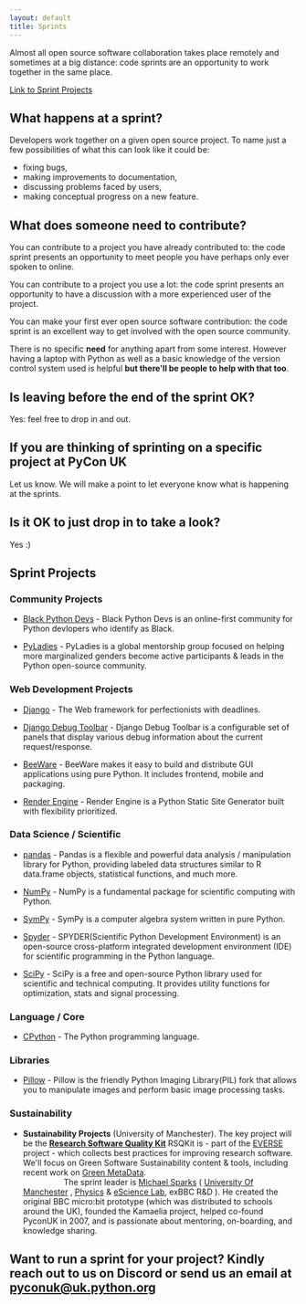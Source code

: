 ```yaml
---
layout: default
title: Sprints
---
```



Almost all open source software collaboration takes place remotely and sometimes
at a big distance: code sprints are an opportunity to work together in the same
place.

[Link to Sprint Projects](#sprint-projects)

## What happens at a sprint?

Developers work together on a given open source project. To name just a few
possibilities of what this can look like it could be:

- fixing bugs,
- making improvements to documentation,
- discussing problems faced by users,
- making conceptual progress on a new feature.

## What does someone need to contribute?

You can contribute to a project you have already contributed to: the code sprint
presents an opportunity to meet people you have perhaps only ever spoken to
online.

You can contribute to a project you use a lot: the code sprint presents an
opportunity to have a discussion with a more experienced user of the project.

You can make your first ever open source software contribution: the code sprint
is an excellent way to get involved with the open source community.

There is no specific **need** for anything apart from some interest. However
having a laptop with Python as well as a basic knowledge of the version control
system used is helpful **but there'll be people to help with that too**.

## Is leaving before the end of the sprint OK?

Yes: feel free to drop in and out.

## If you are thinking of sprinting on a specific project at PyCon UK

Let us know. We will make a point to let everyone know what is happening at the
sprints.

## Is it OK to just drop in to take a look?

Yes :)

## Sprint Projects

### Community Projects

- [Black Python Devs](https://github.com/BlackPythonDevs/blackpythondevs.github.io/issues) - Black Python Devs is an online-first community for Python devlopers who identify as Black.

- [PyLadies](https://github.com/pyladies) - PyLadies is a global mentorship group focused on helping more marginalized genders become active participants & leads in the Python open-source community.

### Web Development Projects

- [Django](https://github.com/django/django) - The Web framework for perfectionists with deadlines.

- [Django Debug Toolbar](https://github.com/django-commons/django-debug-toolbar/issues) - Django Debug Toolbar is a configurable set of panels that display various debug information about the current request/response.

- [BeeWare](https://github.com/beeware/beeware.github.io/issues) - BeeWare makes it easy to build and distribute GUI applications using pure Python. It includes frontend, mobile and packaging.

- [Render Engine](https://github.com/render-engine/render-engine/issues) - Render Engine is a Python Static Site Generator built with flexibility prioritized.

### Data Science / Scientific

- [pandas](https://github.com/pandas-dev/pandas) - Pandas is a flexible and powerful data analysis / manipulation library for Python, providing labeled data structures similar to R data.frame objects, statistical functions, and much more.

- [NumPy](https://github.com/numpy/numpy) - NumPy is a fundamental package for scientific computing with Python.

- [SymPy](https://github.com/sympy/sympy/issues) - SymPy is a computer algebra system written in pure Python.

- [Spyder](https://github.com/spyder-ide/spyder/issues) - SPYDER(Scientific Python Development Environment) is an open-source cross-platform integrated development environment (IDE) for scientific programming in the Python language.

- [SciPy](https://github.com/scipy/scipy/issues) - SciPy is a free and open-source Python library used for scientific and technical computing. It provides utility functions for optimization, stats and signal processing.

### Language / Core

- [CPython](https://github.com/python/cpython/issues/) - The Python programming language.

### Libraries

- [Pillow](https://github.com/python-pillow/Pillow) - Pillow is the friendly Python Imaging Library(PIL) fork that allows you to manipulate images and perform basic image processing tasks.

### Sustainability

- **Sustainability Projects** (University of Manchester). The key project will be the **[Research Software Quality Kit][RSQKIT]** RSQKit is - part of the [EVERSE][EVERSE] project - which collects best practices for improving research software.  We'll focus on Green Software Sustainability content & tools, including recent work on [Green MetaData][SSIBLOG_GREENMD]. &nbsp; &nbsp; &nbsp; &nbsp; &nbsp; &nbsp; &nbsp; &nbsp; &nbsp; &nbsp; &nbsp; &nbsp; &nbsp; &nbsp; &nbsp; &nbsp; &nbsp; &nbsp; &nbsp; &nbsp; &nbsp; &nbsp; &nbsp; &nbsp; &nbsp; &nbsp; &nbsp; &nbsp; &nbsp; &nbsp; &nbsp; &nbsp; &nbsp; &nbsp; &nbsp; &nbsp; &nbsp; &nbsp; &nbsp; &nbsp; &nbsp; &nbsp;  The sprint leader is [Michael Sparks][MS_LINK] ( [University Of Manchester][UNIMAN] , [Physics][PHYSICS] & [eScience Lab][ESCIENCE], exBBC R&D ). He created the original BBC micro:bit prototype (which was distributed to schools around the UK), founded the Kamaelia project, helped co-found PyconUK in 2007, and is passionate about mentoring, on-boarding, and knowledge sharing.

[RSQKIT]: https://github.com/EVERSE-ResearchSoftware/RSQKit
[EVERSE]: https://everse.software/
[SSIBLOG_GREENMD]: https://www.software.ac.uk/blog/metagreendata-making-code-more-sustainable-one-metadata-file-time
[MS_LINK]: https://sparkslabs.com/blog/
[UNIMAN]: https://www.manchester.ac.uk/
[PHYSICS]: https://www.physics.manchester.ac.uk/
[ESCIENCE]: https://esciencelab.org.uk/

## Want to run a sprint for your project? Kindly reach out to us on Discord or send us an email at pyconuk@uk.python.org
